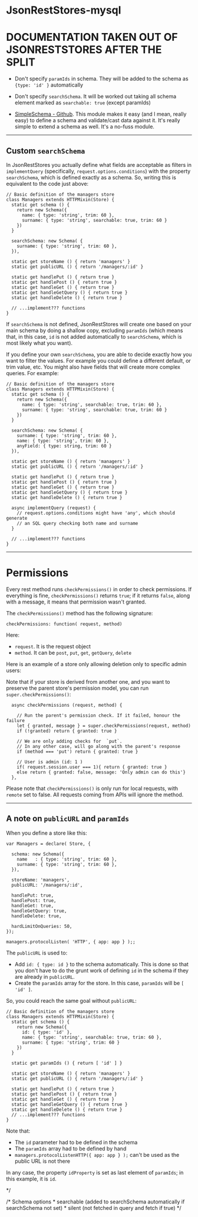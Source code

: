 JsonRestStores-mysql
====================


# DOCUMENTATION TAKEN OUT OF JSONRESTSTORES AFTER THE SPLIT

* Don't specify `paramIds` in schema. They will be added to the schema as `{type: 'id' }` automatically
* Don't specify `searchSchema`. It will be worked out taking all schema element marked as `searchable: true` (except paramIds)

* [SimpleSchema - Github](https://github.com/mercmobily/SimpleSchema). This module makes it easy (and I mean, really easy) to define a schema and validate/cast data against it. It's really simple to extend a schema as well. It's a no-fuss module.


-------------------------------------

## Custom `searchSchema`

In JsonRestStores you actually define what fields are acceptable as filters in `implementQuery` (specifically, `request.options.conditions`) with the property `searchSchema`, which is defined exactly as a schema. So, writing this is equivalent to the code just above:

    // Basic definition of the managers store
    class Managers extends HTTPMixin(Store) {
      static get schema () {
        return new Schema({
          name: { type: 'string', trim: 60 },
          surname: { type: 'string', searchable: true, trim: 60 }
        })
      }

      searchSchema: new Schema( {
        surname: { type: 'string', trim: 60 },
      }),

      static get storeName () { return 'managers' }
      static get publicURL () { return '/managers/:id' }

      static get handlePut () { return true }
      static get handlePost () { return true }
      static get handleGet () { return true }
      static get handleGetQuery () { return true }
      static get handleDelete () { return true }

      // ...implement??? functions
    }

If `searchSchema` is not defined, JsonRestStores will create one based on your main schema by doing a shallow copy, excluding `paramIds` (which means that, in this case, `id` is not added automatically to `searchSchema`, which is most likely what you want).

If you define your own `searchSchema`, you are able to decide exactly how you want to filter the values. For example you could define a different default, or trim value, etc. You might also have fields that will create more complex queries. For example:

    // Basic definition of the managers store
    class Managers extends HTTPMixin(Store) {
      static get schema () {
        return new Schema({
          name: { type: 'string', searchable: true, trim: 60 },
          surname: { type: 'string', searchable: true, trim: 60 }
        })
      }

      searchSchema: new Schema( {
        surname: { type: 'string', trim: 60 },
        name: { type: 'string', trim: 60 },
        anyField: { type: string, trim: 60 }
      }),

      static get storeName () { return 'managers' }
      static get publicURL () { return '/managers/:id' }

      static get handlePut () { return true }
      static get handlePost () { return true }
      static get handleGet () { return true }
      static get handleGetQuery () { return true }
      static get handleDelete () { return true }

      async implementQuery (request) {
        // request.options.conditions might have 'any', which should generate
        // an SQL query checking both name and surname
      }

      // ...implement??? functions
    }

----------------------------------------------

# Permissions

Every rest method runs `checkPermissions()` in order to check permissions. If everything is fine, `checkPermissions()`  returns `true`; if it returns `false`, along with a message, it means that permission wasn't granted.

The `checkPermissions()` method has the following signature:

    checkPermissions: function( request, method)

Here:

* `request`. It is the request object
* `method`. It can be `post`, `put`, `get`, `getQuery`, `delete`

Here is an example of a store only allowing deletion only to specific admin users:

Note that if your store is derived from another one, and you want to preserve the parent store's permission model, you can run `super.checkPermissions()`:

      async checkPermissions (request, method) {

        // Run the parent's permission check. If it failed, honour the failure
        let { granted, message } = super.checkPermissions(request, method)
        if (!granted) return { granted: true }

        // We are only adding checks for  `put`.
        // In any other case, will go along with the parent's response
        if (method === 'put') return { granted: true }

        // User is admin (id: 1 )
        if( request.session.user === 1){ return { granted: true }
        else return { granted: false, message: 'Only admin can do this'}
      },

Please note that `checkPermissions()` is only run for local requests, with `remote` set to false. All requests coming from APIs will ignore the method.

-----------------------------------------------

## A note on `publicURL` and `paramIds`

When you define a store like this:

    var Managers = declare( Store, {

      schema: new Schema({
        name   : { type: 'string', trim: 60 },
        surname: { type: 'string', trim: 60 },
      }),

      storeName: 'managers',
      publicURL: '/managers/:id',

      handlePut: true,
      handlePost: true,
      handleGet: true,
      handleGetQuery: true,
      handleDelete: true,

      hardLimitOnQueries: 50,
    });

    managers.protocolListen( 'HTTP', { app: app } );;

The `publicURL` is used to:

* Add `id: { type: id }` to the schema automatically. This is done so that you don't have to do the grunt work of defining `id` in the schema if they are already in `publicURL`.
* Create the `paramIds` array for the store. In this case, `paramIds` will be `[ 'id' ]`.

So, you could reach the same goal without `publicURL`:

    // Basic definition of the managers store
    class Managers extends HTTPMixin(Store) {
      static get schema () {
        return new Schema({
          id: { type: 'id' },
          name: { type: 'string', searchable: true, trim: 60 },
          surname: { type: 'string', trim: 60 }
        })
      }

      static get paramIds () { return [ 'id' ] }

      static get storeName () { return 'managers' }
      static get publicURL () { return '/managers/:id' }

      static get handlePut () { return true }
      static get handlePost () { return true }
      static get handleGet () { return true }
      static get handleGetQuery () { return true }
      static get handleDelete () { return true }
      // ...implement??? functions
    }

Note that:
 * The `id` parameter had to be defined in the schema
 * The `paramIds` array had to be defined by hand
 * `managers.protocolListenHTTP({ app: app } );` can't be used as the public URL is not there

In any case, the property `idProperty` is set as last element of `paramIds`; in this example, it is `id`.

*/

/*
  Schema options
    * searchable (added to searchSchema automatically if searchSchema not set)
    * silent (not fetched in query and fetch if true)
*/
